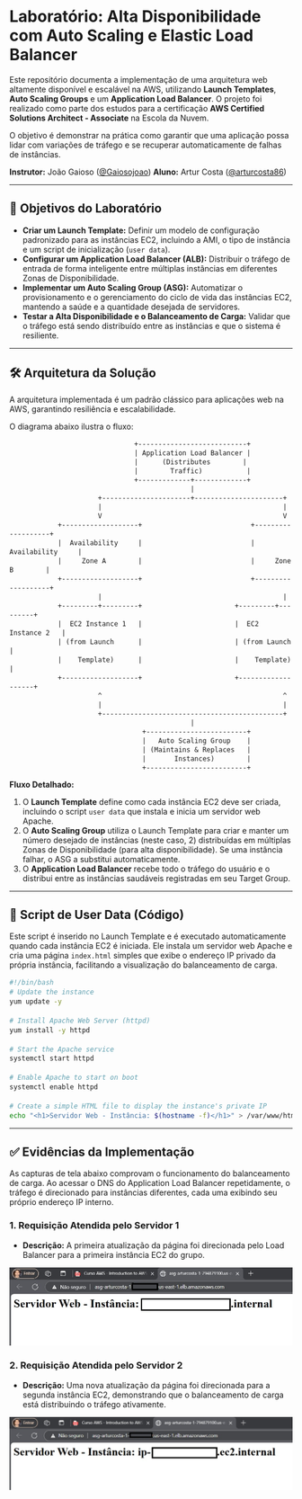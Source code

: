 # Laboratório: Alta Disponibilidade com Auto Scaling e Elastic Load Balancer

Este repositório documenta a implementação de uma arquitetura web altamente disponível e escalável na AWS, utilizando **Launch Templates**, **Auto Scaling Groups** e um **Application Load Balancer**. O projeto foi realizado como parte dos estudos para a certificação **AWS Certified Solutions Architect - Associate** na Escola da Nuvem.

O objetivo é demonstrar na prática como garantir que uma aplicação possa lidar com variações de tráfego e se recuperar automaticamente de falhas de instâncias.

**Instrutor:** João Gaioso ([@Gaiosojoao](https://github.com/Gaiosojoao))
**Aluno:** Artur Costa ([@arturcosta86](https://github.com/arturcosta86))

---

## 🎯 Objetivos do Laboratório

* **Criar um Launch Template:** Definir um modelo de configuração padronizado para as instâncias EC2, incluindo a AMI, o tipo de instância e um script de inicialização (`user data`).
* **Configurar um Application Load Balancer (ALB):** Distribuir o tráfego de entrada de forma inteligente entre múltiplas instâncias em diferentes Zonas de Disponibilidade.
* **Implementar um Auto Scaling Group (ASG):** Automatizar o provisionamento e o gerenciamento do ciclo de vida das instâncias EC2, mantendo a saúde e a quantidade desejada de servidores.
* **Testar a Alta Disponibilidade e o Balanceamento de Carga:** Validar que o tráfego está sendo distribuído entre as instâncias e que o sistema é resiliente. 

---

## 🛠️ Arquitetura da Solução

A arquitetura implementada é um padrão clássico para aplicações web na AWS, garantindo resiliência e escalabilidade.

O diagrama abaixo ilustra o fluxo:

```
                               +---------------------------+
                               | Application Load Balancer |
                               |      (Distributes        |
                               |        Traffic)           |
                               +-------------+-------------+
                                             |
                      +----------------------+----------------------+
                      |                                             |
                      V                                             V
            +-------------------+                           +-------------------+
            |  Availability     |                           |  Availability     |
            |     Zone A        |                           |     Zone B        |
            +-------------------+                           +-------------------+
                      |                                             |
            +---------+---------+                       +---------+---------+
            |  EC2 Instance 1   |                       |  EC2 Instance 2   |
            | (from Launch      |                       | (from Launch      |
            |    Template)      |                       |    Template)      |
            +-------------------+                       +-------------------+
                      ^                                             ^
                      |                                             |
                      +---------------------------------------------+
                                             |
                                 +-------------------------+
                                 |   Auto Scaling Group    |
                                 | (Maintains & Replaces   |
                                 |       Instances)        |
                                 +-------------------------+

```

**Fluxo Detalhado:**

1.  O **Launch Template** define como cada instância EC2 deve ser criada, incluindo o script `user data` que instala e inicia um servidor web Apache.
2.  O **Auto Scaling Group** utiliza o Launch Template para criar e manter um número desejado de instâncias (neste caso, 2) distribuídas em múltiplas Zonas de Disponibilidade (para alta disponibilidade). Se uma instância falhar, o ASG a substitui automaticamente.
3.  O **Application Load Balancer** recebe todo o tráfego do usuário e o distribui entre as instâncias saudáveis registradas em seu Target Group.

---

## 📄 Script de User Data (Código)

Este script é inserido no Launch Template e é executado automaticamente quando cada instância EC2 é iniciada. Ele instala um servidor web Apache e cria uma página `index.html` simples que exibe o endereço IP privado da própria instância, facilitando a visualização do balanceamento de carga.

```bash
#!/bin/bash
# Update the instance
yum update -y

# Install Apache Web Server (httpd)
yum install -y httpd

# Start the Apache service
systemctl start httpd

# Enable Apache to start on boot
systemctl enable httpd

# Create a simple HTML file to display the instance's private IP
echo "<h1>Servidor Web - Instância: $(hostname -f)</h1>" > /var/www/html/index.html
```

---

## ✅ Evidências da Implementação

As capturas de tela abaixo comprovam o funcionamento do balanceamento de carga. Ao acessar o DNS do Application Load Balancer repetidamente, o tráfego é direcionado para instâncias diferentes, cada uma exibindo seu próprio endereço IP interno.

### 1. Requisição Atendida pelo Servidor 1
* **Descrição:** A primeira atualização da página foi direcionada pelo Load Balancer para a primeira instância EC2 do grupo.

![Requisição no Servidor 1](Evidência%20-%20lab%20-%20Load%20Balancer%20e%20Auto%20Scaling%20-%20servidor%201.png)

### 2. Requisição Atendida pelo Servidor 2
* **Descrição:** Uma nova atualização da página foi direcionada para a segunda instância EC2, demonstrando que o balanceamento de carga está distribuindo o tráfego ativamente.

![Requisição no Servidor 2](Evidência%20-%20lab%20-%20Load%20Balancer%20e%20Auto%20Scaling%20-%20servidor%202.png)
